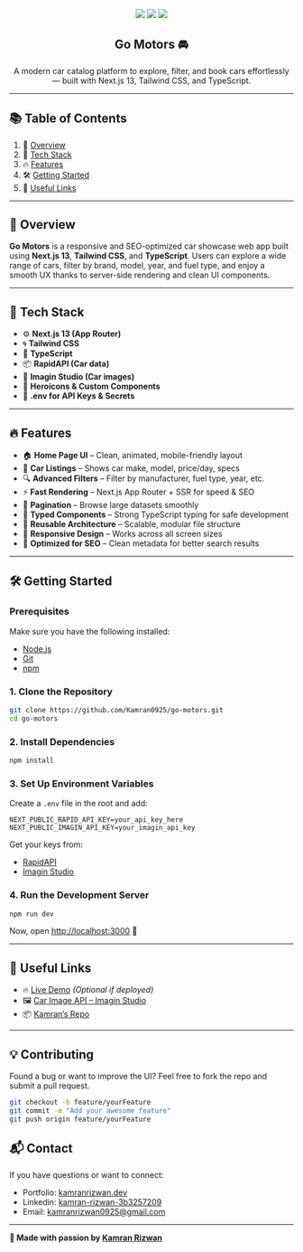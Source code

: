 <div align="center">
  <p align="center">
    <img src="https://img.shields.io/badge/Next.js-000000?style=for-the-badge&logo=next.js&logoColor=white" />
    <img src="https://img.shields.io/badge/TailwindCSS-06B6D4?style=for-the-badge&logo=tailwindcss&logoColor=white" />
    <img src="https://img.shields.io/badge/TypeScript-3178C6?style=for-the-badge&logo=typescript&logoColor=white" />
  </p>

  <h2 align="center">Go Motors 🚘</h2>
  <p align="center">A modern car catalog platform to explore, filter, and book cars effortlessly — built with Next.js 13, Tailwind CSS, and TypeScript.</p>
</div>

---

## 📚 Table of Contents

1. 🚀 [Overview](#overview)
2. 🧪 [Tech Stack](#tech-stack)
3. 🔥 [Features](#features)
4. 🛠️ [Getting Started](#getting-started)
5. 🔗 [Useful Links](#useful-links)

---

## 🚀 Overview

**Go Motors** is a responsive and SEO-optimized car showcase web app built using **Next.js 13**, **Tailwind CSS**, and **TypeScript**. Users can explore a wide range of cars, filter by brand, model, year, and fuel type, and enjoy a smooth UX thanks to server-side rendering and clean UI components.

---

## 🧪 Tech Stack

- ⚙️ **Next.js 13 (App Router)**
- 🌀 **Tailwind CSS**
- 🧠 **TypeScript**
- 📦 **RapidAPI (Car data)**
- 🌆 **Imagin Studio (Car images)**
- 🧩 **Heroicons & Custom Components**
- 🔐 **.env for API Keys & Secrets**

---

## 🔥 Features

- 🏠 **Home Page UI** – Clean, animated, mobile-friendly layout
- 🚗 **Car Listings** – Shows car make, model, price/day, specs
- 🔍 **Advanced Filters** – Filter by manufacturer, fuel type, year, etc.
- ⚡ **Fast Rendering** – Next.js App Router + SSR for speed & SEO
- 🧭 **Pagination** – Browse large datasets smoothly
- 🧬 **Typed Components** – Strong TypeScript typing for safe development
- 🧱 **Reusable Architecture** – Scalable, modular file structure
- 📱 **Responsive Design** – Works across all screen sizes
- 🚀 **Optimized for SEO** – Clean metadata for better search results

---

## 🛠️ Getting Started

### Prerequisites

Make sure you have the following installed:

- [Node.js](https://nodejs.org/)
- [Git](https://git-scm.com/)
- [npm](https://www.npmjs.com/)

### 1. Clone the Repository

```bash
git clone https://github.com/Kamran0925/go-motors.git
cd go-motors
```

### 2. Install Dependencies

```bash
npm install
```

### 3. Set Up Environment Variables

Create a `.env` file in the root and add:

```env
NEXT_PUBLIC_RAPID_API_KEY=your_api_key_here
NEXT_PUBLIC_IMAGIN_API_KEY=your_imagin_api_key
```

Get your keys from:

- [RapidAPI](https://rapidapi.com/apininjas/api/cars-by-api-ninjas)
- [Imagin Studio](https://www.imagin.studio/solutions/api)

### 4. Run the Development Server

```bash
npm run dev
```

Now, open [http://localhost:3000](http://localhost:3000) 🚀

---

## 🔗 Useful Links

- 🔥 [Live Demo](https://go-motors.netlify.app/) _(Optional if deployed)_
- 🖼️ [Car Image API – Imagin Studio](https://www.imagin.studio/solutions/api)
- 📦 [Kamran’s Repo](https://github.com/Kamran0925/go-motors)

---

## 💡 Contributing

Found a bug or want to improve the UI?
Feel free to fork the repo and submit a pull request.

```bash
git checkout -b feature/yourFeature
git commit -m "Add your awesome feature"
git push origin feature/yourFeature
```

## 📬 Contact

If you have questions or want to connect:

- Portfolio: [kamranrizwan.dev](https://kamran-rizwan-portfolio.vercel.app/)
- Linkedin: [kamran-rizwan-3b3257209](https://www.linkedin.com/in/kamran-rizwan-3b3257209/)
- Email: [kamranrizwan0925@gmail.com](mailto:kamranrizwan0925@gmail.com)

---

**💙 Made with passion by [Kamran Rizwan](https://github.com/Kamran0925)**
